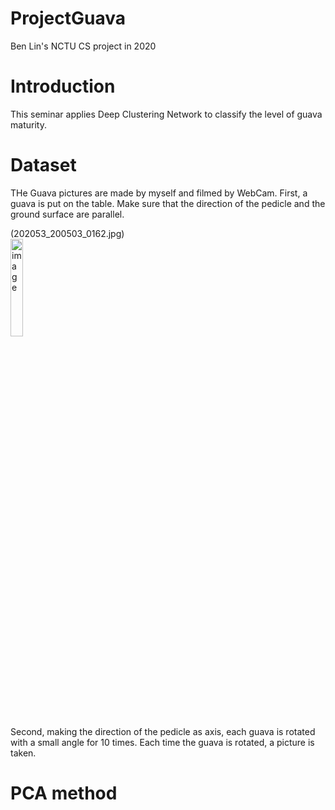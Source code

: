 # ProjectGuava
Ben Lin's NCTU CS project in 2020

# Introduction
This seminar applies Deep Clustering Network to classify the level of guava maturity.

# Dataset
THe Guava pictures are made by myself and filmed by WebCam. First, a guava is put on the table. Make sure that the direction of the pedicle and the ground surface are parallel.
<div>
 (202053_200503_0162.jpg)<br>
<img alt="image" src="https://user-images.githubusercontent.com/63309875/133469786-1d151149-ca70-49fe-b4e4-b71a4f02b7cc.png" width=20% >
</div>
Second, making the direction of the pedicle as axis, each guava is rotated with a small angle for 10 times. Each time the guava is rotated, a picture is taken.  

# PCA method



